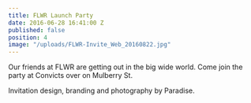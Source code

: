 ```yaml
---
title: FLWR Launch Party
date: 2016-06-28 16:41:00 Z
published: false
position: 4
image: "/uploads/FLWR-Invite_Web_20160822.jpg"
---
```


Our friends at FLWR are getting out in the big wide world. Come join the party at Convicts over on Mulberry St. 

Invitation design, branding and photography by Paradise.  